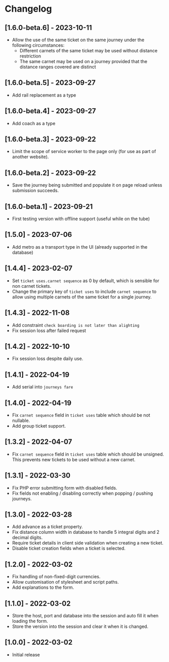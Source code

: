 # Changelog
## [1.6.0-beta.6] - 2023-10-11
 - Allow the use of the same ticket on the same journey under the following circumstances:
   - Different carnets of the same ticket may be used without distance restriction
   - The same carnet may be used on a journey provided that the distance ranges covered are distinct

## [1.6.0-beta.5] - 2023-09-27
 - Add rail replacement as a type

## [1.6.0-beta.4] - 2023-09-27
 - Add coach as a type

## [1.6.0-beta.3] - 2023-09-22
 - Limit the scope of service worker to the page only (for use as part of another website).

## [1.6.0-beta.2] - 2023-09-22
 - Save the journey being submitted and populate it on page reload unless submission succeeds.

## [1.6.0-beta.1] - 2023-09-21
 - First testing version with offline support (useful while on the tube)

## [1.5.0] - 2023-07-06
 - Add metro as a transport type in the UI (already supported in the database)

## [1.4.4] - 2023-02-07
 - Set `ticket uses.carnet sequence` as 0 by default, which is sensible for
   non carnet tickets.
 - Change the primary key of `ticket uses` to include `carnet sequence` to
   allow using multiple carnets of the same ticket for a single journey.

## [1.4.3] - 2022-11-08
 - Add constraint `check boarding is not later than alighting`
 - Fix session loss after failed request

## [1.4.2] - 2022-10-10
 - Fix session loss despite daily use.

## [1.4.1] - 2022-04-19
 - Add serial into `journeys fare`

## [1.4.0] - 2022-04-19
 - Fix `carnet sequence` field in `ticket uses` table which should be not nullable.
 - Add group ticket support.

## [1.3.2] - 2022-04-07
 - Fix `carnet sequence` field in `ticket uses` table which should be unsigned.
   This prevents new tickets to be used without a new carnet.

## [1.3.1] - 2022-03-30
 - Fix PHP error submitting form with disabled fields.
 - Fix fields not enabling / disabling correctly when popping / pushing journeys.

## [1.3.0] - 2022-03-28
 - Add advance as a ticket property.
 - Fix distance column width in database to handle 5 integral digits and 2 decimal digits.
 - Require ticket details in client side validation when creating a new ticket.
 - Disable ticket creation fields when a ticket is selected.

## [1.2.0] - 2022-03-02
 - Fix handling of non-fixed-digit currencies.
 - Allow customisation of stylesheet and script paths.
 - Add explanations to the form.

## [1.1.0] - 2022-03-02
 - Store the host, port and database into the session and auto fill it when loading the form.
 - Store the version into the session and clear it when it is changed.

## [1.0.0] - 2022-03-02
- Initial release
